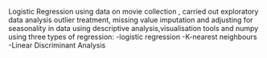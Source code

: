 Logistic Regression
using data on movie collection , carried out exploratory data analysis
outlier treatment, missing value imputation and adjusting for seasonality in data using descriptive analysis,visualisation tools and numpy using three types of regression:
-logistic regression
-K-nearest neighbours
-Linear Discriminant Analysis
